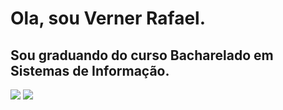 <h1>
  Ola, sou Verner Rafael.
</h1>
<h2>
  Sou graduando do curso Bacharelado em Sistemas de Informação.
</h2>
<div>
  <img src="https://github-readme-stats.vercel.app/api?username=rafaelVerner&show_icons=true&theme=radical">
  <img src="https://github-readme-stats.vercel.app/api/top-langs/?username=rafaelVerner&layout=compact&theme=radical"">
</div>


